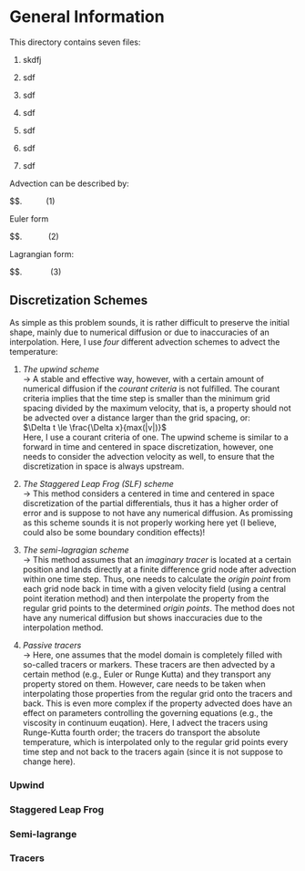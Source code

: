 # General Information 

This directory contains seven files: 

1. skdfj

2. sdf

3. sdf

4. sdf

5. sdf

6. sdf

7. sdf

Advection can be described by: 

$$.&emsp;&emsp;&emsp;(1)

Euler form

$$. &emsp;&emsp;&emsp;(2)

Lagrangian form: 

$$. &emsp;&emsp;&emsp; (3)

## Discretization Schemes

As simple as this problem sounds, it is rather difficult to preserve the initial shape, mainly due to numerical diffusion or due to inaccuracies of an interpolation. Here, I use *four* different advection schemes to advect the temperature: 

1. *The upwind scheme*<br>
    -> A stable and effective way, however, with a certain amount of numerical diffusion if the *courant criteria* is not fulfilled. The courant criteria implies that the time step is smaller than the minimum grid spacing divided by the maximum velocity, that is, a property should not be advected over a distance larger than the grid spacing, or:<br>
$\Delta t \le \frac{\Delta x}{max(|v|)}$<br>
Here, I use a courant criteria of one. The upwind scheme is similar to a forward in time and centered in space discretization, however, one needs to consider the advection velocity as well, to ensure that the discretization in space is always upstream.<br>
   
2. *The Staggered Leap Frog (SLF) scheme*<br>
    -> This method considers a centered in time and centered in space discretization of the partial differentials, thus it has a higher order of error and is suppose to not have any numerical diffusion. As promissing as this scheme sounds it is not properly working here yet (I believe, could also be some boundary condition effects)!<br>
   
3. *The semi-lagragian scheme*<br>
    -> This method assumes that an *imaginary tracer* is located at a certain position and lands directly at a finite difference grid node after advection within one time step. Thus, one needs to calculate the *origin point* from each grid node back in time with a given velocity field (using a central point iteration method) and then interpolate the property from the regular grid points to the determined *origin points*. The method does not have any numerical diffusion but shows inaccuracies due to the interpolation method.<br>
   
5. *Passive tracers*<br>
    -> Here, one assumes that the model domain is completely filled with so-called tracers or markers. These tracers are then advected by a certain method (e.g., Euler or Runge Kutta) and they transport any property stored on them. However, care needs to be taken when interpolating those properties from the regular grid onto the tracers and back. This is even more complex if the property advected does have an effect on parameters controlling the governing equations (e.g., the viscosity in continuum euqation). Here, I advect the tracers using Runge-Kutta fourth order; the tracers do transport the absolute temperature, which is interpolated only to the regular grid points every time step and not back to the tracers again (since it is not suppose to change here).<br>

### Upwind

### Staggered Leap Frog

### Semi-lagrange

### Tracers
